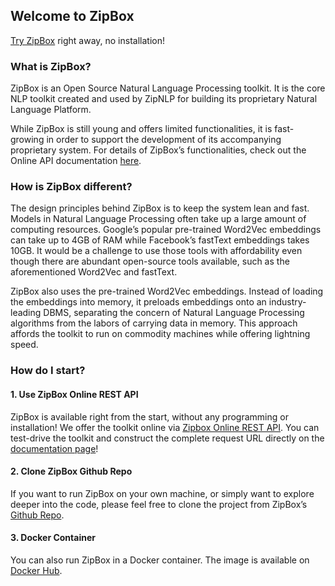 ## Welcome to ZipBox

[Try ZipBox](https://box.zipnlp.com) right away, no installation!

### What is ZipBox?

ZipBox is an Open Source Natural Language Processing toolkit. It is the core NLP toolkit created and used by ZipNLP for building its proprietary Natural Language Platform. 

While ZipBox is still young and offers limited functionalities, it is fast-growing in order to support the development of its accompanying proprietary system. For details of ZipBox’s functionalities, check out the Online API documentation [here](https://box.zipnlp.com).


### How is ZipBox different?

The design principles behind ZipBox is to keep the system lean and fast. Models in Natural Language Processing often take up a large amount of computing resources.  Google’s popular pre-trained Word2Vec embeddings can take up to 4GB of RAM while Facebook’s fastText embeddings takes 10GB. It would be a challenge to use those tools with affordability even though there are abundant open-source tools available, such as the aforementioned Word2Vec and fastText.

ZipBox also uses the pre-trained Word2Vec embeddings. Instead of loading the embeddings into memory, it preloads embeddings onto an industry-leading DBMS, separating the concern of Natural Language Processing algorithms from the labors of carrying data in memory. This approach affords the toolkit to run on commodity machines while offering lightning speed. 



### How do I start?

#### 1. Use ZipBox Online REST API
ZipBox is available right from the start, without any programming or installation! We offer the toolkit online via [Zipbox Online REST API](https://box.zipnlp.com). You can test-drive the toolkit and construct the complete request URL directly on the [documentation page](https://box.zipnlp.com)!

#### 2. Clone ZipBox Github Repo
If you want to run ZipBox on your own machine, or simply want to explore deeper into the code, please feel free to clone the project from ZipBox’s [Github Repo](https://github.com/eugenelin89/zipbox).

#### 3. Docker Container
You can also run ZipBox in a Docker container. The image is available on [Docker Hub](https://hub.docker.com/r/eugenelin89/zipbox_image). 

